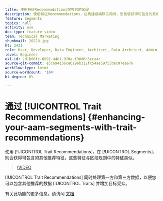 ```yaml
---
title: 使用特征Recommendations增强您的区段
description: 使用特征Recommendations，在构建或编辑区段时，您能够获得可包含的其他推荐特征（与区段规则中的特征类似）。
feature: Segments
topics: null
activity: use
doc-type: feature video
team: Technical Marketing
thumbnail: 26228.jpg
kt: 2431
role: User, Developer, Data Engineer, Architect, Data Architect, Admin, Leader
level: Beginner
exl-id: 2d1b66fc-0091-44d1-970a-f30d6d5cca4c
source-git-commit: e5c694156ce6196b312fc54ae59755bac07ea676
workflow-type: tm+mt
source-wordcount: '104'
ht-degree: 0%

---
```


# 通过 [!UICONTROL Trait Recommendations] {#enhancing-your-aam-segments-with-trait-recommendations}

使用 [!UICONTROL Trait Recommendations]，在 [!UICONTROL Segments]，则会获得可包含的其他推荐特征，这些特征与区段规则中的特征类似。

>[!VIDEO](https://video.tv.adobe.com/v/26228/?quality=12)

[!UICONTROL Trait Recommendations] 同时处理第一方和第三方数据，以便您可以包含其他推荐的数据 [!UICONTROL Traits] 并增加目标受众。

有关此功能的更多信息，请访问 [文档](https://experiencecloud.adobe.com/resources/help/en_US/aam/trait-recommendations.html).
